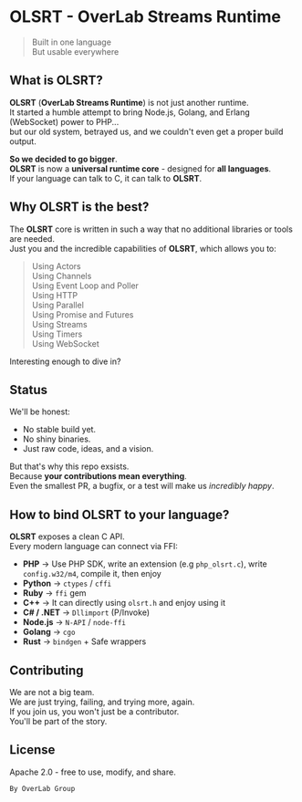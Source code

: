 # OLSRT - OverLab Streams Runtime

> Built in one language</br>
> But usable everywhere

## What is OLSRT?
**OLSRT** (**OverLab Streams Runtime**) is not just another runtime.<br/>
It started a humble attempt to bring Node.js, Golang, and Erlang (WebSocket) power to PHP...<br/>
but our old system, betrayed us, and we couldn't even get a proper build output.

**So we decided to go bigger**.<br/>
**OLSRT** is now a **universal runtime core** - designed for **all languages**.<br/>
If your language can talk to C, it can talk to **OLSRT**.

## Why **OLSRT** is the best?
The **OLSRT** core is written in such a way that no additional libraries or tools are needed.<br/>
Just you and the incredible capabilities of **OLSRT**, which allows you to:
> Using Actors</br>
> Using Channels</br>
> Using Event Loop and Poller</br>
> Using HTTP</br>
> Using Parallel</br>
> Using Promise and Futures</br>
> Using Streams</br>
> Using Timers</br>
> Using WebSocket

Interesting enough to dive in?

## Status
We'll be honest:
-  No stable build yet.
-  No shiny binaries.
-  Just raw code, ideas, and a vision.

But that's why this repo exsists.<br/>
Because **your contributions mean everything**.<br/>
Even the smallest PR, a bugfix, or a test will make us *incredibly happy*.

## How to bind OLSRT to your language?
**OLSRT** exposes a clean C API.<br/>
Every modern language can connect via FFI:
-  **PHP** -> Use PHP SDK, write an extension (e.g `php_olsrt.c`), write `config.w32/m4`, compile it, then enjoy
-  **Python** -> `ctypes` / `cffi`
-  **Ruby** -> `ffi` gem
-  **C++** -> It can directly using `olsrt.h` and enjoy using it
-  **C# / .NET** -> `Dllimport` (P/Invoke)
-  **Node.js** -> `N-API` / `node-ffi`
-  **Golang** -> `cgo`
-  **Rust** -> `bindgen` + Safe wrappers

## Contributing
We are not a big team.<br/>
We are just trying, failing, and trying more, again.<br/>
If you join us, you won't just be a contributor.<br/>
You'll be part of the story.

## License
Apache 2.0 - free to use, modify, and share.

`By OverLab Group`
